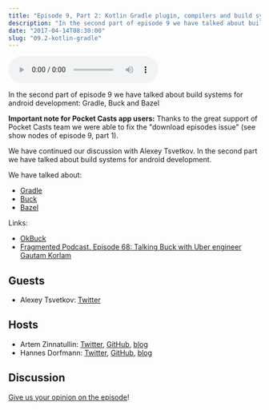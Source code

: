 ```yaml
---
title: "Episode 9, Part 2: Kotlin Gradle plugin, compilers and build systems with Alexey Tsvetkov"
description: "In the second part of episode 9 we have talked about build systems for android development: Gradle, Buck and Bazel"
date: "2017-04-14T08:30:00"
slug: "09.2-kotlin-gradle"
---
```

<audio controls preload="metadata">
  <source src="https://artemzin.com/static/thecontext/episodes/The.Context.episode.9.part2.mp3" type="audio/mpeg">
</audio>

In the second part of episode 9 we have talked about build systems for android development: Gradle, Buck and Bazel

**Important note for Pocket Casts app users:**
Thanks to the great support of Pocket Casts team we were able to fix the "download episodes issue" (see show nodes of episode 9, part 1).

We have continued our discussion with Alexey Tsvetkov. In the second part we have talked about build systems for android development.

We have talked about:

 - [Gradle](https://gradle.org)
 - [Buck](https://buckbuild.com)
 - [Bazel](https://bazel.build)

Links:

 - [OkBuck](https://github.com/uber/okbuck)
 - [Fragmented Podcast, Episode 68: Talking Buck with Uber engineer Gautam Korlam](http://fragmentedpodcast.com/episodes/68/)


## Guests

* Alexey Tsvetkov: [Twitter](https://twitter.com/tsvtkv)

## Hosts

* Artem Zinnatullin: [Twitter](https://twitter.com/artem_zin), [GitHub](https://github.com/artem-zinnatullin), [blog](https://artemzin.com)
* Hannes Dorfmann: [Twitter](https://twitter.com/sockeqwe), [GitHub](https://github.com/sockeqwe), [blog](http://hannesdorfmann.com)

## Discussion

[Give us your opinion on the episode](https://github.com/artem-zinnatullin/TheContext-Podcast/issues/62)!
